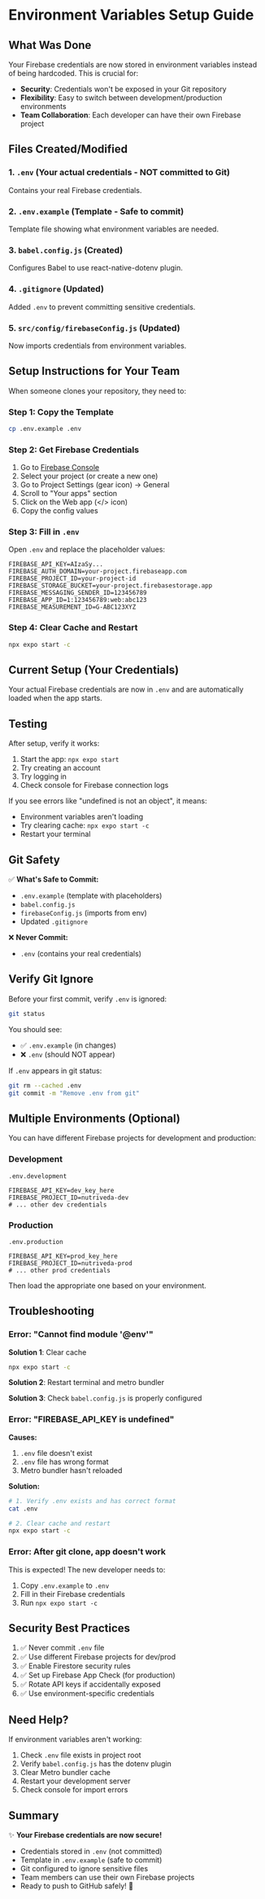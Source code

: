 # Environment Variables Setup Guide

## What Was Done

Your Firebase credentials are now stored in environment variables instead of being hardcoded. This is crucial for:
- **Security**: Credentials won't be exposed in your Git repository
- **Flexibility**: Easy to switch between development/production environments
- **Team Collaboration**: Each developer can have their own Firebase project

## Files Created/Modified

### 1. `.env` (Your actual credentials - NOT committed to Git)
Contains your real Firebase credentials.

### 2. `.env.example` (Template - Safe to commit)
Template file showing what environment variables are needed.

### 3. `babel.config.js` (Created)
Configures Babel to use react-native-dotenv plugin.

### 4. `.gitignore` (Updated)
Added `.env` to prevent committing sensitive credentials.

### 5. `src/config/firebaseConfig.js` (Updated)
Now imports credentials from environment variables.

## Setup Instructions for Your Team

When someone clones your repository, they need to:

### Step 1: Copy the Template
```bash
cp .env.example .env
```

### Step 2: Get Firebase Credentials
1. Go to [Firebase Console](https://console.firebase.google.com/)
2. Select your project (or create a new one)
3. Go to Project Settings (gear icon) → General
4. Scroll to "Your apps" section
5. Click on the Web app (</> icon)
6. Copy the config values

### Step 3: Fill in `.env`
Open `.env` and replace the placeholder values:

```env
FIREBASE_API_KEY=AIzaSy...
FIREBASE_AUTH_DOMAIN=your-project.firebaseapp.com
FIREBASE_PROJECT_ID=your-project-id
FIREBASE_STORAGE_BUCKET=your-project.firebasestorage.app
FIREBASE_MESSAGING_SENDER_ID=123456789
FIREBASE_APP_ID=1:123456789:web:abc123
FIREBASE_MEASUREMENT_ID=G-ABC123XYZ
```

### Step 4: Clear Cache and Restart
```bash
npx expo start -c
```

## Current Setup (Your Credentials)

Your actual Firebase credentials are now in `.env` and are automatically loaded when the app starts.

## Testing

After setup, verify it works:

1. Start the app: `npx expo start`
2. Try creating an account
3. Try logging in
4. Check console for Firebase connection logs

If you see errors like "undefined is not an object", it means:
- Environment variables aren't loading
- Try clearing cache: `npx expo start -c`
- Restart your terminal

## Git Safety

✅ **What's Safe to Commit:**
- `.env.example` (template with placeholders)
- `babel.config.js`
- `firebaseConfig.js` (imports from env)
- Updated `.gitignore`

❌ **Never Commit:**
- `.env` (contains your real credentials)

## Verify Git Ignore

Before your first commit, verify `.env` is ignored:

```bash
git status
```

You should see:
- ✅ `.env.example` (in changes)
- ❌ `.env` (should NOT appear)

If `.env` appears in git status:
```bash
git rm --cached .env
git commit -m "Remove .env from git"
```

## Multiple Environments (Optional)

You can have different Firebase projects for development and production:

### Development
`.env.development`
```env
FIREBASE_API_KEY=dev_key_here
FIREBASE_PROJECT_ID=nutriveda-dev
# ... other dev credentials
```

### Production
`.env.production`
```env
FIREBASE_API_KEY=prod_key_here
FIREBASE_PROJECT_ID=nutriveda-prod
# ... other prod credentials
```

Then load the appropriate one based on your environment.

## Troubleshooting

### Error: "Cannot find module '@env'"

**Solution 1**: Clear cache
```bash
npx expo start -c
```

**Solution 2**: Restart terminal and metro bundler

**Solution 3**: Check `babel.config.js` is properly configured

### Error: "FIREBASE_API_KEY is undefined"

**Causes:**
1. `.env` file doesn't exist
2. `.env` file has wrong format
3. Metro bundler hasn't reloaded

**Solution:**
```bash
# 1. Verify .env exists and has correct format
cat .env

# 2. Clear cache and restart
npx expo start -c
```

### Error: After git clone, app doesn't work

This is expected! The new developer needs to:
1. Copy `.env.example` to `.env`
2. Fill in their Firebase credentials
3. Run `npx expo start -c`

## Security Best Practices

1. ✅ Never commit `.env` file
2. ✅ Use different Firebase projects for dev/prod
3. ✅ Enable Firestore security rules
4. ✅ Set up Firebase App Check (for production)
5. ✅ Rotate API keys if accidentally exposed
6. ✅ Use environment-specific credentials

## Need Help?

If environment variables aren't working:
1. Check `.env` file exists in project root
2. Verify `babel.config.js` has the dotenv plugin
3. Clear Metro bundler cache
4. Restart your development server
5. Check console for import errors

## Summary

✨ **Your Firebase credentials are now secure!**

- Credentials stored in `.env` (not committed)
- Template in `.env.example` (safe to commit)
- Git configured to ignore sensitive files
- Team members can use their own Firebase projects
- Ready to push to GitHub safely! 🚀
